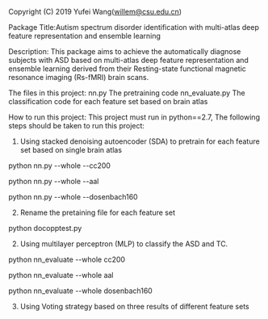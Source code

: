 Copyright (C) 2019 Yufei Wang(willem@csu.edu.cn)

Package Title:Autism spectrum disorder identification with multi-atlas deep feature representation and ensemble learning

Description: This package aims to achieve the automatically diagnose subjects with ASD based on multi-atlas deep feature representation and ensemble learning derived from their Resting-state functional magnetic resonance imaging (Rs-fMRI) brain scans.

The files in this project:
nn.py  The pretraining code
nn_evaluate.py The classification code for each feature set based on brain atlas


How to run this project:
This project must run in python==2.7, The following steps should be taken to run this project:
1. Using stacked denoising autoencoder (SDA) to pretrain for each feature set based on single brain atlas

  python nn.py --whole --cc200
  
  python nn.py --whole --aal
  
  python nn.py --whole --dosenbach160
 
2. Rename the pretaining file for each feature set

  python docopptest.py
  
2. Using multilayer perceptron (MLP) to classify the ASD and TC.

 python nn_evaluate --whole cc200
 
 python nn_evaluate --whole aal
 
 python nn_evaluate --whole dosenbach160
 
 3. Using Voting strategy based on three results of different feature sets
 
 

